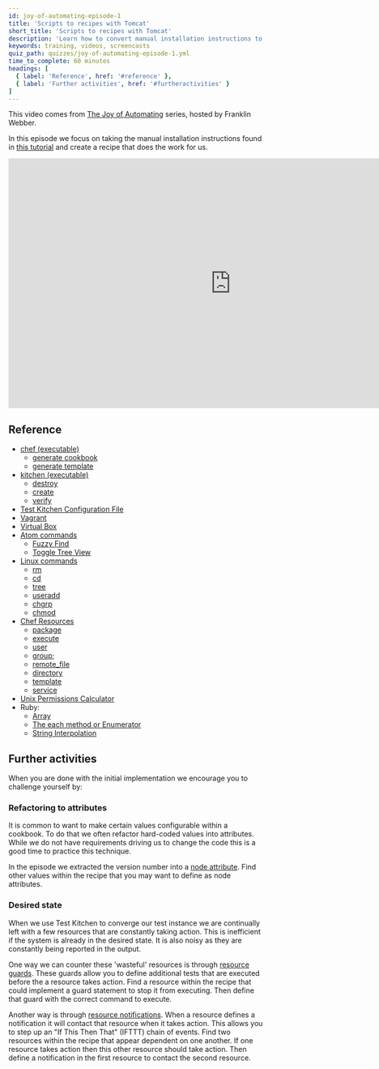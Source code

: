```yaml
---
id: joy-of-automating-episode-1
title: 'Scripts to recipes with Tomcat'
short_title: 'Scripts to recipes with Tomcat'
description: 'Learn how to convert manual installation instructions to automated, tested recipes, using Tomcat as an example.'
keywords: training, videos, screencasts
quiz_path: quizzes/joy-of-automating-episode-1.yml
time_to_complete: 60 minutes
headings: [
  { label: 'Reference', href: '#reference' },
  { label: 'Further activities', href: '#furtheractivities' }
]
---
```

This video comes from [The Joy of Automating](https://www.youtube.com/playlist?list=PL11cZfNdwNyORJfIYA8t07PRMchyDXIjq) series, hosted by Franklin Webber.

In this episode we focus on taking the manual installation instructions found in [this tutorial](https://www.digitalocean.com/community/modules/how-to-install-apache-tomcat-8-on-centos-7) and create a recipe that does the work for us.

<iframe width="877" height="493" src="https://www.youtube.com/embed/FOYc_SGWE-0?list=PL11cZfNdwNyORJfIYA8t07PRMchyDXIjq" frameborder="0" allowfullscreen></iframe>

## Reference

* [chef (executable)](https://docs.chef.io/ctl_chef.html)
  * [generate cookbook](https://docs.chef.io/ctl_chef.html#chef-generate-cookbook)
  * [generate template](https://docs.chef.io/ctl_chef.html#chef-generate-template)
* [kitchen (executable)](https://docs.chef.io/ctl_kitchen.html)
  * [destroy](https://docs.chef.io/ctl_kitchen.html#kitchen-destroy)
  * [create](https://docs.chef.io/ctl_kitchen.html#kitchen-create)
  * [verify](https://docs.chef.io/ctl_kitchen.html#kitchen-verify)
* [Test Kitchen Configuration File](https://docs.chef.io/config_yml_kitchen.html)
* [Vagrant](https://docs.chef.io/plugin_kitchen_vagrant.html)
* [Virtual Box](https://www.vagrantup.com/docs/virtualbox/)
* [Atom commands](http://flight-manual.atom.io/)
  * [Fuzzy Find](http://flight-manual.atom.io/getting-started/sections/atom-basics/)
  * [Toggle Tree View](http://flight-manual.atom.io/getting-started/sections/atom-basics/)
* [Linux commands](http://www.mediacollege.com/linux/command/linux-command.html)
  * [rm](http://www.mediacollege.com/cgi-bin/man/page.cgi?topic=rm)
  * [cd](http://www.rapidtables.com/code/linux/cd.htm)
  * [tree](http://www.computerhope.com/unix/tree.htm)
  * [useradd](http://www.mediacollege.com/cgi-bin/man/page.cgi?topic=useradd)
  * [chgrp](http://www.mediacollege.com/cgi-bin/man/page.cgi?topic=chgrp)
  * [chmod](http://www.mediacollege.com/cgi-bin/man/page.cgi?topic=chmod)
* [Chef Resources](https://docs.chef.io/resources.html)
  * [package](https://docs.chef.io/resource_package.html)
  * [execute](https://docs.chef.io/resource_execute.html)
  * [user](https://docs.chef.io/resource_user.html)
  * [group](https://docs.chef.io/resource_group.html);
  * [remote_file](https://docs.chef.io/resource_remote_file.html)
  * [directory](https://docs.chef.io/resource_directory.html)
  * [template](https://docs.chef.io/resource_template.html)
  * [service](https://docs.chef.io/resource_service.html)
* [Unix Permissions Calculator](http://permissions-calculator.org/)
* Ruby:
  * [Array](http://www.rubydoc.info/stdlib/core/2.1.6/Array)
  * [The each method or Enumerator](http://www.rubydoc.info/stdlib/core/2.1.6/Enumerator)
  * [String Interpolation](https://en.wikibooks.org/wiki/Ruby_Programming/Syntax/Literals#Interpolation)

## Further activities

When you are done with the initial implementation we encourage you to challenge yourself by:

### Refactoring to attributes

It is common to want to make certain values configurable within a cookbook. To do that we often refactor hard-coded values into attributes. While we do not have requirements driving us to change the code this is a good time to practice this technique.

In the episode we extracted the version number into a [node attribute](https://docs.chef.io/attributes.html#attribute-files). Find other values within the recipe that you may want to define as node attributes.

### Desired state

When we use Test Kitchen to converge our test instance we are continually left with a few resources that are constantly taking action. This is inefficient if the system is already in the desired state. It is also noisy as they are constantly being reported in the output.

One way we can counter these 'wasteful' resources is through [resource guards](https://docs.chef.io/resources.html#guards). These guards allow you to define additional tests that are executed before the a resource takes action. Find a resource within the recipe that could implement a guard statement to stop it from executing. Then define that guard with the correct command to execute.

Another way is through [resource notifications](https://docs.chef.io/resources.html#notifications). When a resource defines a notification it will contact that resource when it takes action. This allows you to step up an "If This Then That" (IFTTT) chain of events. Find two resources within the recipe that appear dependent on one another. If one resource takes action then this other resource should take action. Then define a notification in the first resource to contact the second resource.
